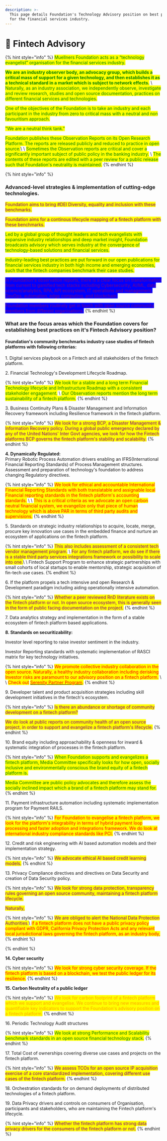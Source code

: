```yaml
---
description: >-
  This page details Foundation's Technology Advisory position on best practices
  for the financial services industry.
---
```


# 👵 Fintech Advisory

{% hint style="info" %}
<mark style="color:green;">Muellners Foundation acts as a “technology evangelist” organisation for the financial services industry.</mark>&#x20;

<mark style="color:green;">**We are an industry observer body, an advocacy group, which builds a critical mass of support for a given technology, and then establishes it as a technical standard in a market which is subject to network effects.**</mark> \ <mark style="color:green;">Naturally, as an industry association, we independently observe, investigate and review research, studies and open source documentation, practices on different financial services and technologies.</mark>&#x20;

<mark style="color:green;">One of the objectives of the Foundation is to take an industry and each participant in the industry from zero to critical mass with a neutral and non favouritism approach.</mark>&#x20;

<mark style="color:green;">"We are a neutral think tank."</mark>

<mark style="color:green;">Foundation publishes these Observation Reports on its Open Research Platform. The reports are released publicly and reduced to practice in open source.</mark>\ <mark style="color:green;"></mark>\ <mark style="color:green;">Sometimes the Observation reports are critical and cover a significantly important subject of public policy in the banking industry.</mark> \ <mark style="color:green;">The contents of these reports are edited with a peer review for a public release such that Foundation's neutrality is maintained.</mark>
{% endhint %}

{% hint style="info" %}
### Advanced-level strategies & implementation of cutting-edge technologies.&#x20;

<mark style="color:purple;">Foundation aims to bring #DEI Diversity, equality and inclusion with these benchmarks.</mark>

<mark style="color:purple;">Foundation aims for a continous lifecycle mapping of a fintech platform with these benchmarks.</mark>&#x20;

<mark style="color:green;">Led by a global group of thought leaders and tech evangelists with expansive industry relationships and deep market insight, Foundation broadcasts advisory which serves industry at the convergence of technology-based solutions and financial services.</mark>&#x20;

<mark style="color:green;">Industry-leading best practices are put forward in our open publications for financial services industry in both high income and emerging economies, such that the fintech companies benchmark their case studies.</mark>&#x20;

<mark style="color:purple;background-color:blue;"></mark>

<mark style="color:purple;background-color:blue;">In Foundation's observation reports, there is a clear focus on transformation from current to gamified tech stacks including Cybersecurity, AI/ML, data science/analytics, RPA, API ecosystem, IT operations and management, DevOps, automation, edge computing, and blockchain.</mark>

<mark style="color:purple;background-color:blue;">Foundation members routinely get in touch with open source community members from different organisations.</mark>
{% endhint %}

<mark style="color:purple;"></mark>

### What are the focus areas which the Foundation covers for establishing best practices on it's Fintech Advisory position?&#x20;

#### Foundation's community benchmarks industry case studies of fintech platforms with following criterias:

1\. Digital services playbook on a Fintech and all stakeholders of the fintech platform.&#x20;

2\. Financial Technology's Development Lifecycle Roadmap.&#x20;

{% hint style="info" %}
<mark style="color:green;">We look for a stable and a long term Financial Technology lifecycle and Infrastructure Roadmap with a consistent stakeholder engagement.</mark> \ <mark style="color:green;">Our Observation reports mention the long term sustainability of a fintech platform.</mark>
{% endhint %}

3\. Business Continuity Plans & Disaster Management and Information Recovery framework including Resilience framework in the fintech platform.&#x20;

{% hint style="info" %}
<mark style="color:purple;">We look for a strong BCP, a Disaster Management & Information Recovery policy. During a global public emergency declared by any of the United Nations' Inter Govt agencies, we look for how the Fintech platforms BCP governs the fintech platform's stability and scalability.</mark>
{% endhint %}

**4. Dynamically Regulated:** \
Primary Robotic Process Automation drivers enabling an IFRS(International Financial Reporting Standards) of Process Management structures.\
&#x20;Assessment and preparation of technology's foundation to address changing Regulatory directives.&#x20;

{% hint style="info" %}
<mark style="color:red;">We look for ethical and accountable International Financial Reporting Standards with both translatable and assignable local Financial reporting standards in the fintech platform's accounting standards.</mark> \ <mark style="color:red;"></mark>\ <mark style="color:red;">This is a critical criteria as we advocate an open carbon neutral financial system, we evangelize only that piece of human technology which is above PAR in terms of third party audits and supervisions.</mark>
{% endhint %}

5\. Standards on strategic industry relationships to acquire, locate, merge, procure key innovation use cases in the embedded finance and nurture an ecosystem of applications on the fintech platform.

{% hint style="info" %}
<mark style="color:purple;">This also includes assessment of a consistent tech vendor management program.</mark> \ <mark style="color:purple;">For any fintech platform, we do see if there is a stable third party services integrations framework or possibility to scale into one.</mark>\ <mark style="color:purple;"></mark>\ <mark style="color:purple;"></mark>Fintech Support Program to enhance strategic partnerships with small cohorts of local startups to enable mentorship, strategic acquisition of fin-tech use cases.&#x20;
{% endhint %}

6\. If the platform propels a tech intensive and open Research & Development paradigm including aiding operationally intensive automation.&#x20;

{% hint style="info" %}
<mark style="color:purple;">Whether a peer reviewed RnD literature exists on the fintech platform or not. In open source ecosystem, this is generally seen in the form of public facing documentation on the project.</mark>&#x20;
{% endhint %}

7\. Data analytics strategy and implementation in the form of a stable ecosystem of fintech platform based applications.&#x20;

**8. Standards on securitizability:**&#x20;

Investor level reporting to raise investor sentiment in the industry.&#x20;

Investor Reporting standards with systematic implementation of RASCI matrix for key technology initiatives.

{% hint style="info" %}
<mark style="color:red;">We promote collective industry collaboration in the open source. Naturally, a healthy industry collaboration including derisking Investor risks are paramount to our advisory position on a fintech platform.</mark>  \ <mark style="color:red;"></mark>\ <mark style="color:red;">Check out</mark> [<mark style="color:red;">Serenity Partner Program</mark>](broken-reference)<mark style="color:red;">.</mark>
{% endhint %}

9\.  Developer talent and product acquisition strategies including skill development initiatives in the fintech's ecosystem. &#x20;

{% hint style="info" %}
<mark style="color:purple;">Is there an abundance or shortage of community development on a fintech platform?</mark>&#x20;

<mark style="color:purple;">We do look at public reports on community health of an open source project, in order to support and evangelize a fintech platform's lifecycle.</mark>&#x20;
{% endhint %}

10\. Brand equity including approachability & openness for inward & systematic integration of processes in the fintech platform.

{% hint style="info" %}
<mark style="color:green;">When Foundation supports and evangelizes a fintech platform, Media Committee specifically looks for how open, socially inclusive and environmentally conscious the brand equity of a fintech platform is.</mark>

<mark style="color:green;">Media Committee are public policy advocates and therefore assess the socially inclined impact which a brand of a fintech platform may stand for.</mark>
{% endhint %}

11\. Payment infrastructure automation including systematic implementation program for Payment RAILS.&#x20;

{% hint style="info" %}
<mark style="color:red;">For Foundation to evangelise a fintech platform, we look for the platform's integrability in terms of hybrid payment loop processing and faster adoption and integrations framework. We do look at international industry compliance standards like PCI.</mark>&#x20;
{% endhint %}

12\. Credit and risk engineering with AI based automation models and their implementation strategy.&#x20;

{% hint style="info" %}
<mark style="color:purple;">We advocate ethical AI based credit learning models.</mark>&#x20;
{% endhint %}

13\. Privacy Compliance directives and directives on Data Security and creation of Data Security policy.

{% hint style="info" %}
<mark style="color:purple;">We look for strong data protection, transparency rules governing an open source community, maintaining a fintech platform lifecycle.</mark>&#x20;

<mark style="color:purple;">Naturally,</mark>

{% hint style="info" %}
<mark style="color:purple;">We are obliged to alert the National Data Protection Authorities.</mark>\ <mark style="color:purple;"></mark> <mark style="color:red;">if a fintech platform does not have a public privacy policy compliant with GDPR, California Privacy Protection Acts and any relevant local jurisdictional laws governing the fintech platform, as an industry body,</mark>&#x20;
{% endhint %}

&#x20;
{% endhint %}

**14. Cyber security**

{% hint style="info" %}
<mark style="color:red;">We look for strong cyber security coverage. If the fintech platform is based on a blockchain, we test the public ledger for its resilience.</mark>
{% endhint %}

**15. Carbon Neutrality of a public ledger**

{% hint style="info" %}
<mark style="color:orange;">We look for carbon footprint of a fintech platform which we support and evangelise. We continue to bring new measures and quantifiable key indicators to support the Foundation's advisory position on a fintech platform.</mark>
{% endhint %}

16\. Periodic Technology Audit structures

{% hint style="info" %}
<mark style="color:green;">We look at strong Performance and Scalability benchmark standards in an open source financial technology stack.</mark>
{% endhint %}

17\.  Total Cost of ownerships covering diverse use cases and projects on the fintech platform.&#x20;

{% hint style="info" %}
<mark style="color:purple;">We assess TCOs for an open source IP acquisition exercise of a core standardized implementation, covering different use cases of the fintech platform.</mark>
{% endhint %}

18\. Orchestration standards for on demand deployments of distributed technologies of a fintech platform.

19\. Data Privacy drivers and controls on consumers of Organisation, participants and stakeholders, who are maintaining the Fintech platform's lifecycle.

{% hint style="info" %}
<mark style="color:purple;">Whether the fintech platform has strong data privacy drivers for the consumers of the fintech platform or not.</mark>
{% endhint %}

